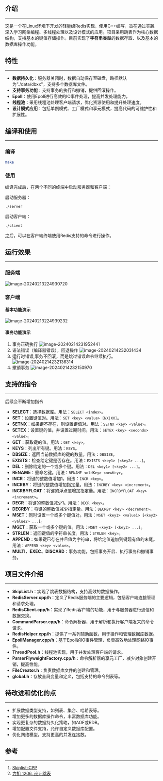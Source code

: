 ## 介绍

___

​	这是一个在Linux环境下开发的轻量级Redis实现，使用C++编写，旨在通过实践深入学习网络编程、多线程处理以及设计模式的应用。项目采用跳表作为核心数据结构，支持基本的键值存储操作。目前实现了**字符串类型**的数据存取、以及基本的数据库操作功能。

## 特性

___

- **数据持久化**：服务器关闭时，数据自动保存至磁盘，路径默认为"./data/dbxx"，支持多个数据库文件。
- **支持事务功能**：支持事务的执行和撤销，提供回滚操作。
- **Epoll**：使用Epoll进行高效的IO事件处理，提高并发处理能力。
- **线程池**：采用线程池处理客户端请求，优化资源使用和提升处理速度。
- **设计模式应用**：包括单例模式、工厂模式和享元模式，提高代码的可维护性和扩展性。

## 编译和使用

___

### 编译

```bash
make
```

### 使用

编译完成后，在两个不同的终端中启动服务器和客户端：

启动服务器：

```bash
./server
```

启动客户端：

```bash
./client
```

之后，可以在客户端终端使用Redis支持的命令进行操作。

## 运行效果

___

### 服务端

![image-20240213224930720](README.assets/image-20240213224930720.png)

### 客户端

#### 基本功能演示

![image-20240213224939232](README.assets/image-20240213224939232.png)

#### 事务功能演示

1. 事务正确执行
   ![image-20240214231952441](README.assets/image-20240214231952441.png)
2. 语法错误（编译器错误），回退操作
   ![image-20240214232031434](README.assets/image-20240214232031434.png)
3. 运行时错误,事务不回滚，而是跳过错误命令继续执行。
   ![image-20240214232136314](README.assets/image-20240214232136314.png)
4. 撤销事务
   ![image-20240214232150970](README.assets/image-20240214232150970.png)



## 支持的指令

___

后续会不断增加指令

- **SELECT**：选择数据库。用法：`SELECT <index>`。
- **SET**：设置键值对。用法：`SET <key> <value> [NX|XX]`。
- **SETNX**：如果键不存在，则设置键值对。用法：`SETNX <key> <value>`。
- **SETEX**：设置键的值，并设置过期时间。用法：`SETEX <key> <seconds> <value>`。
- **GET**：获取键的值。用法：`GET <key>`。
- **KEYS**：列出所有键。用法：`KEYS`。
- **DBSIZE**：返回当前数据库的键的数量。用法：`DBSIZE`。
- **EXISTS**：检查给定键是否存在。用法：`EXISTS <key1> [<key2> ...]`。
- **DEL**：删除给定的一个或多个键。用法：`DEL <key1> [<key2> ...]`。
- **RENAME**：重命名键。用法：`RENAME <oldKey> <newKey>`。
- **INCR**：将键的整数值增加1。用法：`INCR <key>`。
- **INCRBY**：将键的整数值增加指定量。用法：`INCRBY <key> <increment>`。
- **INCRBYFLOAT**：将键的浮点值增加指定量。用法：`INCRBYFLOAT <key> <increment>`。
- **DECR**：将键的整数值减少1。用法：`DECR <key>`。
- **DECRBY**：将键的整数值减少指定量。用法：`DECRBY <key> <decrement>`。
- **MSET**：同时设置一个或多个键值对。用法：`MSET <key1> <value1> [<key2> <value2> ...]`。
- **MGET**：获取一个或多个键的值。用法：`MGET <key1> [<key2> ...]`。
- **STRLEN**：返回键值的字符串长度。用法：`STRLEN <key>`。
- **APPEND**：如果键已存在并且值为字符串，将给定值追加到键现有值的末尾。用法：`APPEND <key> <value>`。
- **MULTI、EXEC、DISCARD**：事务功能，包括事务开启、执行事务和撤销事务。

## 项目文件介绍

___

- **SkipList.h**：实现了跳表数据结构，支持高效的数据操作。
- **RedisServer.cpp/h**：定义了Redis服务端的主要逻辑，包括客户端连接管理和请求处理。
- **RedisClient.cpp/h**：实现了Redis客户端的功能，用于与服务器进行通信和数据交换。
- **CommandParser.cpp/h**：命令解析器，用于解析和执行客户端发来的命令请求。
- **RedisHelper.cpp/h**：提供了一系列辅助函数，用于操作和管理数据库数据。
- **EpollManager.cpp/h**：基于Epoll的IO事件管理，负责高效地处理网络IO事件。
- **ThreadPool.h**：线程池实现，用于并发处理客户端的请求。
- **ParserFlyweightFactory.cpp/h**：命令解析器的享元工厂，减少对象创建开销，提高性能。
- **FileCreator.h**：负责数据库文件的创建和管理。
- **global.h**：存放全局变量和定义，包括支持的命令列表等。

## 待改进和优化的点

___

- 扩展数据类型支持，如列表、集合、哈希表等。
- 增加更多的数据库操作命令，丰富数据库功能。
- 实现更复杂的数据持久化策略，如AOF或RDB。
- 增加配置文件支持，允许自定义数据库配置。
- 优化网络模型，支持更高的并发连接数。

## 参考

___

1. [Skiplist-CPP](https://github.com/youngyangyang04/Skiplist-CPP.git)
2. [力扣 1206. 设计跳表](https://leetcode.cn/problems/design-skiplist/)

